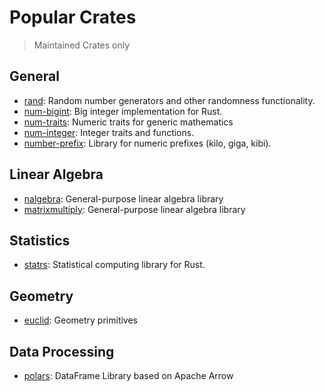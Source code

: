 # Popular Crates

> Maintained Crates only

## General
- [rand](https://crates.io/crates/rand): Random number generators and other randomness functionality.
- [num-bigint](https://lib.rs/crates/num-bigint): Big integer implementation for Rust.
- [num-traits](): Numeric traits for generic mathematics
- [num-integer](): Integer traits and functions.
- [number-prefix](): Library for numeric prefixes (kilo, giga, kibi).

## Linear Algebra
- [nalgebra](): General-purpose linear algebra library
- [matrixmultiply](): General-purpose linear algebra library

## Statistics
- [statrs](): Statistical computing library for Rust.

## Geometry
- [euclid](): Geometry primitives

## Data Processing
- [polars](): DataFrame Library based on Apache Arrow
